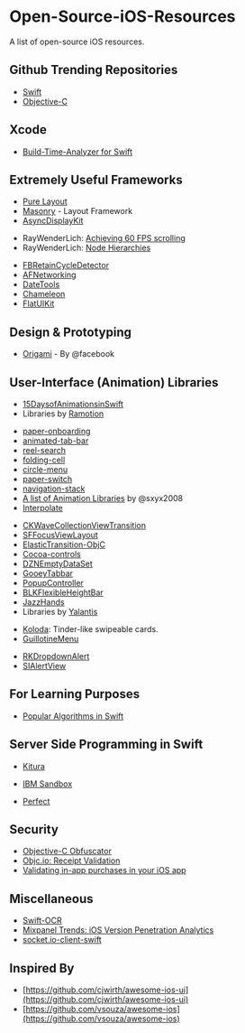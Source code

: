 # Open-Source-iOS-Resources
A list of open-source iOS resources.

## Github Trending Repositories
* [Swift](https://github.com/trending/swift?since=monthly)
* [Objective-C](https://github.com/trending/objective-c?since=monthly)

## Xcode
* [Build-Time-Analyzer for Swift](https://github.com/RobertGummesson/BuildTimeAnalyzer-for-Xcode)

## Extremely Useful Frameworks
* [Pure Layout](https://github.com/PureLayout/PureLayout)
* [Masonry](https://github.com/SnapKit/Masonry) - Layout Framework
* [AsyncDisplayKit](https://github.com/facebook/AsyncDisplayKit)
 - RayWenderLich: [Achieving 60 FPS scrolling](https://www.raywenderlich.com/86365/asyncdisplaykit-tutorial-achieving-60-fps-scrolling)
 - RayWenderLich: [Node Hierarchies](https://www.raywenderlich.com/107310/asyncdisplaykit-tutorial-node-hierarchies)
* [FBRetainCycleDetector](https://github.com/facebook/FBRetainCycleDetector)
* [AFNetworking](https://github.com/AFNetworking/AFNetworking)
* [DateTools](https://github.com/MatthewYork/DateTools)
* [Chameleon](https://github.com/ViccAlexander/Chameleon)
* [FlatUIKit](https://github.com/Grouper/FlatUIKit)

## Design & Prototyping
* [Origami](https://facebook.github.io/origami/) - By @facebook

## User-Interface (Animation) Libraries
* [15DaysofAnimationsinSwift](https://github.com/larrynatalicio/15DaysofAnimationsinSwift)
* Libraries by [Ramotion](https://github.com/Ramotion)
 - [paper-onboarding](https://github.com/Ramotion/paper-onboarding)
 - [animated-tab-bar](https://github.com/Ramotion/animated-tab-bar)
 - [reel-search](https://github.com/Ramotion/reel-search)
 - [folding-cell](https://github.com/Ramotion/folding-cell)
 - [circle-menu](https://github.com/Ramotion/circle-menu)
 - [paper-switch](https://github.com/Ramotion/paper-switch)
 - [navigation-stack](https://github.com/Ramotion/navigation-stack)
 - [A list of Animation Libraries](https://github.com/sxyx2008/awesome-ios-animation) by @sxyx2008
 - [Interpolate](https://github.com/marmelroy/Interpolate)
* [CKWaveCollectionViewTransition](https://github.com/CezaryKopacz/CKWaveCollectionViewTransition)
* [SFFocusViewLayout](https://github.com/fdzsergio/SFFocusViewLayout)
* [ElasticTransition-ObjC](https://github.com/taglia3/ElasticTransition-ObjC)
* [Cocoa-controls](https://www.cocoacontrols.com/controls?platform_id=ios)
* [DZNEmptyDataSet](https://github.com/dzenbot/DZNEmptyDataSet)
* [GooeyTabbar](https://github.com/KittenYang/GooeyTabbar)
* [PopupController](https://github.com/daisuke310vvv/PopupController)
* [BLKFlexibleHeightBar](https://github.com/bryankeller/BLKFlexibleHeightBar)
* [JazzHands](https://github.com/IFTTT/JazzHands)
* Libraries by [Yalantis](https://github.com/Yalantis)
 - [Koloda](https://github.com/Yalantis/Koloda): Tinder-like swipeable cards.
 - [GuillotineMenu](https://github.com/Yalantis/GuillotineMenu)
* [RKDropdownAlert](https://github.com/cwRichardKim/RKDropdownAlert)
* [SIAlertView](https://github.com/Sumi-Interactive/SIAlertView)

## For Learning Purposes
* [Popular Algorithms in Swift](https://github.com/hollance/swift-algorithm-club)

## Server Side Programming in Swift
* [Kitura](https://github.com/IBM-Swift/Kitura)
 - [IBM Sandbox](https://developer.ibm.com/swift/products/kitura/)
* [Perfect](https://github.com/PerfectlySoft/Perfect)

## Security
* [Objective-C Obfuscator](https://github.com/Polidea/ios-class-guard)
* [Objc.io: Receipt Validation](https://www.objc.io/issues/17-security/receipt-validation/)
* [Validating in-app purchases in your iOS app](http://futurice.com/blog/validating-in-app-purchases-in-your-ios-app)

## Miscellaneous
* [Swift-OCR](https://github.com/garnele007/SwiftOCR)
* [Mixpanel Trends: iOS Version Penetration Analytics](https://mixpanel.com/trends/#report/ios_frag)
* [socket.io-client-swift](https://github.com/socketio/socket.io-client-swift)

## Inspired By
* [https://github.com/cjwirth/awesome-ios-ui](https://github.com/cjwirth/awesome-ios-ui)
* [https://github.com/vsouza/awesome-ios](https://github.com/vsouza/awesome-ios)

